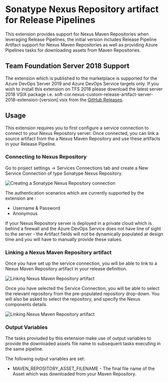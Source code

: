 # Sonatype Nexus Repository artifact for Release Pipelines
This extension provides support for Nexus Maven Repositories when leveraging Release Pipelines, the initial version includes Release Pipeline Artifact support for Nexus Maven Repositories as well as providing Azure Pipelines tasks for downloading assets from Maven Repositories.

## Team Foundation Server 2018 Support
The extension which is published to the marketplace is supported for the Azure DevOps Server 2019 and Azure DevOps Service targets only. If you wish to install this extension on TFS 2018 please download the latest server 2018 VSIX package i.e. soft-cor.nexus-custom-release-artifact-server-2018-extension-[version].vsix from the [GitHub Releases](https://github.com/keyoke/NexusPipelineArtifact/releases).

## Usage
This extension requires you to first configure a service connection to connect to your Nexus Repository server. Once connected, you can link a source artifact from the a Nexus Maven Repository and use these artifacts in your Release Pipeline.

### Connecting to Nexus Repository
Go to project settings -> Services Connections tab and create a New Service Connection of type Sonatype Nexus Repository.

![Creating a Sonatype Nexus Repository connection](images/screen5.png)

The authentication scenarios which are currently supported by the extension are :
* Username & Password
* Anonymous

If your Nexus Repository server is deployed in a private cloud which is behind a firewall and the Azure DevOps Service does not have line of sight to the server - the Artifact fields will not be dynamically populated at design time and you will have to manually provide these values.

### Linking a Nexus Maven Repository artifact
Once you have set up the service connection, you will be able to link to a Nexus Maven Repository artifact in your release definition.

![Linking Nexus Maven Repository artifact](images/screen1.png)

Once you have selected the Service Connection, you will be able to select the relevant repository from the pre-populated repository drop-down. You will also be asked to select the repository, and specify the Nexus components details.

![Linking Nexus Maven Repository artifact](images/screen3.png)


### Output Variables
The tasks proviuded by this extension make use of output variables to provide the downloaded assets file name to subsequent tasks executing in the same pipeline.

The following output variables are set:

* MAVEN_REPOSITORY_ASSET_FILENAME - The final file name of the Asset which was downloaded from your Maven Repository.







